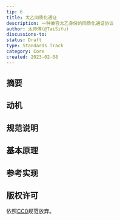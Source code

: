 ```yaml
---
tip: 6
title: 太乙同质化通证
description: 一种兼容太乙身份的同质化通证协议
author: 太师傅(@TaiSifu)
discussions-to: 
status: Draft
type: Standards Track
category: Core
created: 2023-02-08
---
```


## 摘要


## 动机

## 规范说明

## 基本原理

## 参考实现

## 版权许可

依照[CC0](../LICENSE.md)规范放弃。
